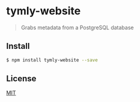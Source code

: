 # tymly-website

> Grabs metadata from a PostgreSQL database

## <a name="install"></a>Install
```bash
$ npm install tymly-website --save
```

## <a name="license"></a>License
[MIT](https://github.com/wmfs/tymly-website/blob/master/LICENSE)
